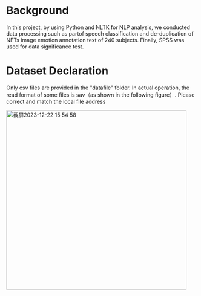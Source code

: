 # Background
In this project, by using Python and NLTK for NLP analysis, we conducted data processing such as partof speech classification and de-duplication of NFTs image emotion annotation text of 240 subjects. Finally, SPSS was used for data significance test.


# Dataset Declaration
Only csv files are provided in the "datafile" folder.  In actual operation, the read format of some files is sav（as shown in the following figure）.  Please correct and match the local file address

<img width="476" alt="截屏2023-12-22 15 54 58" src="https://github.com/Ming2607/Emotional-labeling-of-NFTs-images/assets/153426469/3139cdde-ac6e-487f-b755-bb234defc27d">
